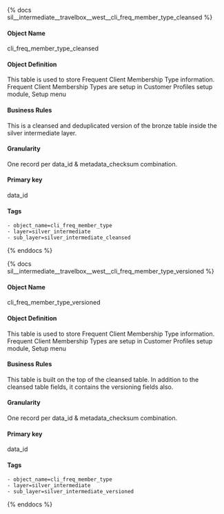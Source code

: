 {% docs sil__intermediate__travelbox__west__cli_freq_member_type_cleansed %}

#### Object Name
cli_freq_member_type_cleansed

#### Object Definition
This table is used to store Frequent Client Membership Type information.
Frequent Client Membership Types are setup in Customer Profiles setup module, Setup menu

#### Business Rules
This is a cleansed and deduplicated version of the bronze table inside the silver intermediate layer.

#### Granularity
One record per data_id & metadata_checksum combination.

#### Primary key
data_id

#### Tags
    - object_name=cli_freq_member_type
    - layer=silver_intermediate
    - sub_layer=silver_intermediate_cleansed

{% enddocs %}

{% docs sil__intermediate__travelbox__west__cli_freq_member_type_versioned %}

#### Object Name
cli_freq_member_type_versioned

#### Object Definition
This table is used to store Frequent Client Membership Type information.
Frequent Client Membership Types are setup in Customer Profiles setup module, Setup menu

#### Business Rules
This table is built on the top of the cleansed table. In addition to the cleansed table fields, it contains the versioning fields also.

#### Granularity
One record per data_id & metadata_checksum combination.

#### Primary key
data_id

#### Tags
    - object_name=cli_freq_member_type
    - layer=silver_intermediate
    - sub_layer=silver_intermediate_versioned

{% enddocs %}